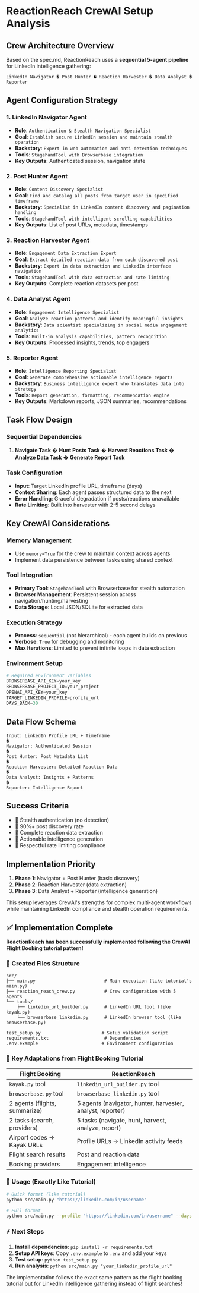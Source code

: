 # ReactionReach CrewAI Setup Analysis

## Crew Architecture Overview

Based on the spec.md, ReactionReach uses a **sequential 5-agent pipeline** for LinkedIn intelligence gathering:

```
LinkedIn Navigator � Post Hunter � Reaction Harvester � Data Analyst � Reporter
```

## Agent Configuration Strategy

### 1. **LinkedIn Navigator Agent**
- **Role**: `Authentication & Stealth Navigation Specialist`
- **Goal**: `Establish secure LinkedIn session and maintain stealth operation`
- **Backstory**: `Expert in web automation and anti-detection techniques`
- **Tools**: `StagehandTool with Browserbase integration`
- **Key Outputs**: Authenticated session, navigation state

### 2. **Post Hunter Agent** 
- **Role**: `Content Discovery Specialist`
- **Goal**: `Find and catalog all posts from target user in specified timeframe`
- **Backstory**: `Specialist in LinkedIn content discovery and pagination handling`
- **Tools**: `StagehandTool with intelligent scrolling capabilities`
- **Key Outputs**: List of post URLs, metadata, timestamps

### 3. **Reaction Harvester Agent**
- **Role**: `Engagement Data Extraction Expert` 
- **Goal**: `Extract detailed reaction data from each discovered post`
- **Backstory**: `Expert in data extraction and LinkedIn interface navigation`
- **Tools**: `StagehandTool with data extraction and rate limiting`
- **Key Outputs**: Complete reaction datasets per post

### 4. **Data Analyst Agent**
- **Role**: `Engagement Intelligence Specialist`
- **Goal**: `Analyze reaction patterns and identify meaningful insights`
- **Backstory**: `Data scientist specializing in social media engagement analytics`
- **Tools**: `Built-in analysis capabilities, pattern recognition`
- **Key Outputs**: Processed insights, trends, top engagers

### 5. **Reporter Agent**
- **Role**: `Intelligence Reporting Specialist`
- **Goal**: `Generate comprehensive actionable intelligence reports`
- **Backstory**: `Business intelligence expert who translates data into strategy`
- **Tools**: `Report generation, formatting, recommendation engine`
- **Key Outputs**: Markdown reports, JSON summaries, recommendations

## Task Flow Design

### Sequential Dependencies
1. **Navigate Task** � **Hunt Posts Task** � **Harvest Reactions Task** � **Analyze Data Task** � **Generate Report Task**

### Task Configuration
- **Input**: Target LinkedIn profile URL, timeframe (days)
- **Context Sharing**: Each agent passes structured data to the next
- **Error Handling**: Graceful degradation if posts/reactions unavailable
- **Rate Limiting**: Built into harvester with 2-5 second delays

## Key CrewAI Considerations

### Memory Management
- Use `memory=True` for the crew to maintain context across agents
- Implement data persistence between tasks using shared context

### Tool Integration
- **Primary Tool**: `StagehandTool` with Browserbase for stealth automation
- **Browser Management**: Persistent session across navigation/hunting/harvesting
- **Data Storage**: Local JSON/SQLite for extracted data

### Execution Strategy
- **Process**: `sequential` (not hierarchical) - each agent builds on previous
- **Verbose**: `True` for debugging and monitoring
- **Max Iterations**: Limited to prevent infinite loops in data extraction

### Environment Setup
```python
# Required environment variables
BROWSERBASE_API_KEY=your_key
BROWSERBASE_PROJECT_ID=your_project  
OPENAI_API_KEY=your_key
TARGET_LINKEDIN_PROFILE=profile_url
DAYS_BACK=30
```

## Data Flow Schema

```
Input: LinkedIn Profile URL + Timeframe
�
Navigator: Authenticated Session
�  
Post Hunter: Post Metadata List
�
Reaction Harvester: Detailed Reaction Data
�
Data Analyst: Insights + Patterns
�
Reporter: Intelligence Report
```

## Success Criteria
-  Stealth authentication (no detection)
-  90%+ post discovery rate
-  Complete reaction data extraction
-  Actionable intelligence generation
-  Respectful rate limiting compliance

## Implementation Priority
1. **Phase 1**: Navigator + Post Hunter (basic discovery)
2. **Phase 2**: Reaction Harvester (data extraction)  
3. **Phase 3**: Data Analyst + Reporter (intelligence generation)

This setup leverages CrewAI's strengths for complex multi-agent workflows while maintaining LinkedIn compliance and stealth operation requirements.

## ✅ Implementation Complete

**ReactionReach has been successfully implemented following the CrewAI Flight Booking tutorial pattern!**

### 📁 Created Files Structure
```
src/
├── main.py                          # Main execution (like tutorial's main.py)
├── reaction_reach_crew.py           # Crew configuration with 5 agents
└── tools/
    ├── linkedin_url_builder.py      # LinkedIn URL tool (like kayak.py)
    └── browserbase_linkedin.py      # LinkedIn browser tool (like browserbase.py)

test_setup.py                       # Setup validation script
requirements.txt                     # Dependencies
.env.example                        # Environment configuration
```

### 🔧 Key Adaptations from Flight Booking Tutorial

| Flight Booking | ReactionReach |
|---|---|
| `kayak.py` tool | `linkedin_url_builder.py` tool |
| `browserbase.py` tool | `browserbase_linkedin.py` tool |
| 2 agents (flights, summarize) | 5 agents (navigator, hunter, harvester, analyst, reporter) |
| 2 tasks (search, providers) | 5 tasks (navigate, hunt, harvest, analyze, report) |
| Airport codes → Kayak URLs | Profile URLs → LinkedIn activity feeds |
| Flight search results | Post and reaction data |
| Booking providers | Engagement intelligence |

### 🚀 Usage (Exactly Like Tutorial)

```bash
# Quick format (like tutorial)
python src/main.py "https://linkedin.com/in/username"

# Full format
python src/main.py --profile "https://linkedin.com/in/username" --days 30 --max-posts 10
```

### ⚡ Next Steps

1. **Install dependencies**: `pip install -r requirements.txt`
2. **Setup API keys**: Copy `.env.example` to `.env` and add your keys
3. **Test setup**: `python test_setup.py`
4. **Run analysis**: `python src/main.py "your_linkedin_profile_url"`

The implementation follows the exact same pattern as the flight booking tutorial but for LinkedIn intelligence gathering instead of flight searches!